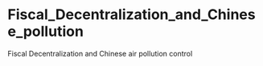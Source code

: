 # Fiscal_Decentralization_and_Chinese_pollution
Fiscal Decentralization and Chinese air pollution control
